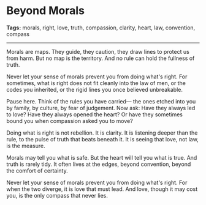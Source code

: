 # Beyond Morals

**Tags:** morals, right, love, truth, compassion, clarity, heart, law, convention, compass

---

Morals are maps.
They guide,
they caution,
they draw lines to protect us from harm.
But no map is the territory.
And no rule can hold the fullness of truth.

Never let your sense of morals prevent you from doing what's right.
For sometimes,
what is right does not fit cleanly into the law of men,
or the codes you inherited,
or the rigid lines you once believed unbreakable.

Pause here.
Think of the rules you have carried—
the ones etched into you by family,
by culture,
by fear of judgement.
Now ask:
Have they always led to love?
Have they always opened the heart?
Or have they sometimes bound you
when compassion asked you to move?

Doing what is right is not rebellion.
It is clarity.
It is listening deeper than the rule,
to the pulse of truth that beats beneath it.
It is seeing that love,
not law,
is the measure.

Morals may tell you what is safe.
But the heart will tell you what is true.
And truth is rarely tidy.
It often lives at the edges,
beyond convention,
beyond the comfort of certainty.

Never let your sense of morals prevent you from doing what's right.
For when the two diverge,
it is love that must lead.
And love, though it may cost you,
is the only compass that never lies.
